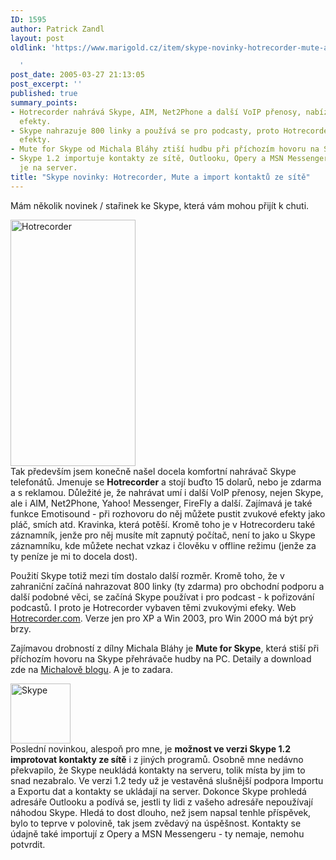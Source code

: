 ```yaml
---
ID: 1595
author: Patrick Zandl
layout: post
oldlink: 'https://www.marigold.cz/item/skype-novinky-hotrecorder-mute-a-import-kontaktu-ze-site

  '
post_date: 2005-03-27 21:13:05
post_excerpt: ''
published: true
summary_points:
- Hotrecorder nahrává Skype, AIM, Net2Phone a další VoIP přenosy, nabízí i zvukové
  efekty.
- Skype nahrazuje 800 linky a používá se pro podcasty, proto Hotrecorder nabízí zvukové
  efekty.
- Mute for Skype od Michala Bláhy ztiší hudbu při příchozím hovoru na Skype.
- Skype 1.2 importuje kontakty ze sítě, Outlooku, Opery a MSN Messengeru a ukládá
  je na server.
title: "Skype novinky: Hotrecorder, Mute a import kontaktů ze sítě"
---
```


<p>Mám několik novinek / stařinek ke Skype, která vám mohou přijít k chuti. </p>

<div class="rightbox"><img src="/wp-content/uploads/20050327-Hotrecorder-thumb.png" alt="Hotrecorder" width="200" height="394" /></div>Tak především jsem konečně našel docela komfortní nahrávač Skype telefonátů. Jmenuje se <b>Hotrecorder</b> a stojí buďto 15 dolarů, nebo je zdarma a s reklamou. Důležité je, že nahrávat umí i další VoIP přenosy, nejen Skype, ale i AIM, Net2Phone, Yahoo! Messenger, FireFly a další. Zajímavá je také funkce Emotisound - při rozhovoru do něj můžete pustit zvukové efekty jako pláč, smích atd. Kravinka, která potěší. Kromě toho je v Hotrecorderu také záznamník, jenže pro něj musíte mít zapnutý počítač, není to jako u Skype záznamníku, kde můžete nechat vzkaz i člověku v offline režimu (jenže za ty peníze je mi to docela dost). </p>

<p>Použití Skype totiž mezi tím dostalo další rozměr. Kromě toho, že v zahraniční začíná nahrazovat 800 linky (ty zdarma) pro obchodní podporu a další podobné věci, se začíná Skype používat i pro podcast - k pořizování podcastů. I proto je Hotrecorder vybaven těmi zvukovými efeky. Web <a href="http://www.hotrecorder.com/">Hotrecorder.com</a>. Verze jen pro XP a Win 2003, pro Win 200O má být prý brzy. </p>

<p>Zajímavou drobností z dílny Michala Bláhy je <b>Mute for Skype</b>, která stiší při příchozím hovoru na Skype přehrávače hudby na PC. Detaily a download zde na <a href="http://blog.vyvojar.cz/michal/archive/2005/02/21/3661.aspx">Michalově blogu</a>. A je to zadara.</p>

<div class="leftbox"><img src="/wp-content/uploads/20040720-skype-headset.jpg" alt="Skype " width="96" height="96" /></div>Poslední novinkou, alespoň pro mne, je <b>možnost ve verzi Skype 1.2 improtovat kontakty ze sítě</b> i z jiných programů.  Osobně mne nedávno překvapilo, že Skype neukládá kontakty na serveru, tolik místa by jim to snad nezabralo. Ve verzi 1.2 tedy už je vestavěná slušnější podpora Importu a Exportu dat a kontakty se ukládají na server. Dokonce Skype prohledá adresáře Outlooku a podívá se, jestli ty lidi z vašeho adresáře nepoužívají náhodou Skype. Hledá to dost dlouho, než jsem napsal tenhle příspěvek, bylo to teprve v polovině, tak jsem zvědavý na úspěšnost. Kontakty se údajně také importují z Opery a MSN Messengeru - ty nemaje, nemohu potvrdit.
</p>